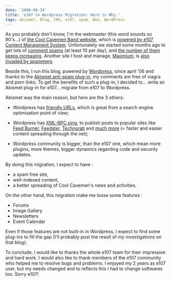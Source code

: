 ```yaml
---
date: '2006-08-24'
title: 'e107 to Wordpress Migration: Here is Why.'
tags: akismet, Blog, CMS, e107, spam, Web, WordPress
---
```


As you probably don't know, I'm the webmaster (this word sounds so 90's...) of [the Cool Cavemen Band website](https://coolcavemen.com), which is [powered by e107 Content Managment System](https://www.e107.org). Unfortunately we started some months ago to get lots of [comment spams](https://en.wikipedia.org/wiki/Comment_spam) (at least 10 per day), and [the number of them keeps increasing](https://coolcavemen.com/news.php?item.82). Another site I host and manage, [Maomium](https://maomium.com), is [also invaded by spammers](https://maomium.com/news.php?item.43).

Beside this, I run this blog, powered by [Wordpress](https://www.wordpress.org), since april '06 and thanks to the [Akismet anti-spam plug-in](https://www.akismet.com), my comments are free of viagra and porn links. To get the benefits of such a plug-in, I decided to... write an Akismet plug-in for e107... migrate from e107 to Wordpress.

Akismet was the main reason, but here are the 3 others:

- Wordpress has [friendly URLs](https://tallecreative.com/designmudd/2005/07/06/wordpress-search-engine-friendly-urls/), which is great from a search engine optimisation point of view;

- Wordpress has [XML-RPC ping](https://codex.wordpress.org/Update_Services), to publish posts to popular sites like [Feed Burner](https://www.feedburner.com), [Feedster](https://www.feedster.com), [Technorati](https://www.technorati.com) and [much more](https://pingomatic.com/) (= faster and easier content spreading through the net);

- Wordpress community is bigger, than the e107 one, which mean more plugins, more themes, bigger dynamics regarding code and security updates.

By doing this migration, I expect to have :

- a spam free site,
- well-indexed content,
- a better spreading of Cool Cavemen's news and activities.

On the other hand, this migration make me loose some features :

- Forums
- Image Gallery
- Newsletters
- Event Calendar

Even if those features are not built-in in Wordpress, I expect to find some plug-ins to fill the gap (I'll probably post the result of my investigations on that blog).

To conclude, I would like to thanks the whole e107 team for their impressive and hard work. I would also like to thank members of the e107 community who helped me to resolve bugs and problems. I enjoyed my 2 years as e107 user, but my needs changed and to reflects this I had to change softwares too. Sorry e107!
